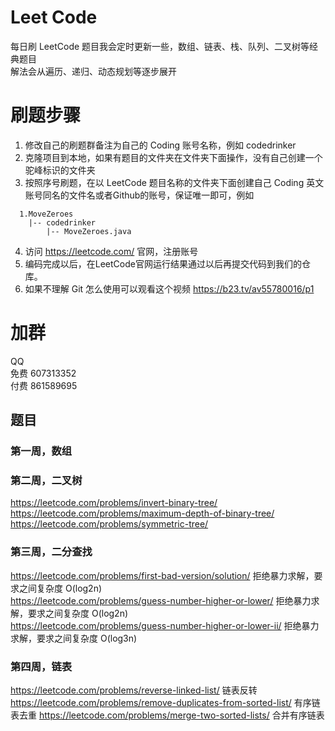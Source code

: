 # Leet Code

每日刷 LeetCode
题目我会定时更新一些，数组、链表、栈、队列、二叉树等经典题目  
解法会从遍历、递归、动态规划等逐步展开

# 刷题步骤
1. 修改自己的刷题群备注为自己的 Coding 账号名称，例如 codedrinker
2. 克隆项目到本地，如果有题目的文件夹在文件夹下面操作，没有自己创建一个驼峰标识的文件夹 
3. 按照序号刷题，在以 LeetCode 题目名称的文件夹下面创建自己 Coding 英文账号同名的文件名或者Github的账号，保证唯一即可，例如
```
  1.MoveZeroes
    |-- codedrinker
        |-- MoveZeroes.java
```
4. 访问 https://leetcode.com/ 官网，注册账号
5. 编码完成以后，在LeetCode官网运行结果通过以后再提交代码到我们的仓库。
6. 如果不理解 Git 怎么使用可以观看这个视频
https://b23.tv/av55780016/p1

# 加群
QQ   
免费 607313352  
付费 861589695

## 题目
### 第一周，数组



### 第二周，二叉树
https://leetcode.com/problems/invert-binary-tree/  
https://leetcode.com/problems/maximum-depth-of-binary-tree/  
https://leetcode.com/problems/symmetric-tree/

### 第三周，二分查找
https://leetcode.com/problems/first-bad-version/solution/  拒绝暴力求解，要求之间复杂度 O(log2n)  
https://leetcode.com/problems/guess-number-higher-or-lower/  拒绝暴力求解，要求之间复杂度 O(log2n)  
https://leetcode.com/problems/guess-number-higher-or-lower-ii/  拒绝暴力求解，要求之间复杂度 O(log3n)  

### 第四周，链表
https://leetcode.com/problems/reverse-linked-list/ 链表反转  
https://leetcode.com/problems/remove-duplicates-from-sorted-list/ 有序链表去重
https://leetcode.com/problems/merge-two-sorted-lists/  合并有序链表  